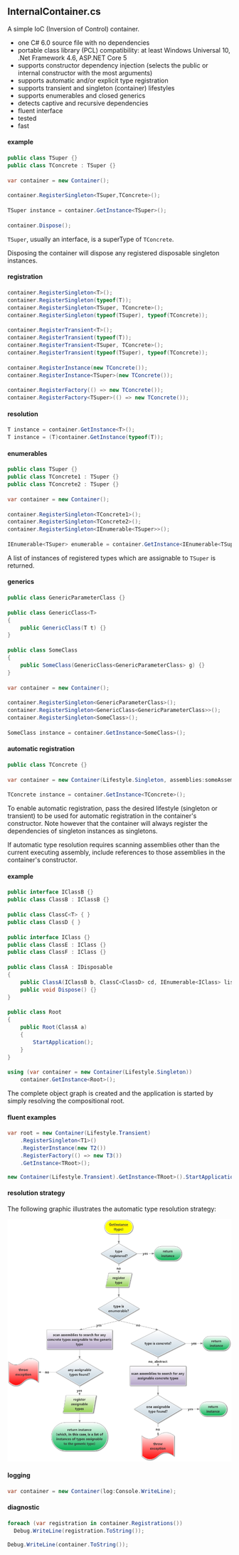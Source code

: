 ## InternalContainer.cs
A simple IoC (Inversion of Control) container.
- one C# 6.0 source file with no dependencies
- portable class library (PCL) compatibility: at least Windows Universal 10, .Net Framework 4.6, ASP.NET Core 5
- supports constructor dependency injection (selects the public or internal constructor with the most arguments)
- supports automatic and/or explicit type registration
- supports transient and singleton (container) lifestyles
- supports enumerables and closed generics
- detects captive and recursive dependencies
- fluent interface
- tested
- fast

#### example
```csharp
public class TSuper {}
public class TConcrete : TSuper {}

var container = new Container();

container.RegisterSingleton<TSuper,TConcrete>();

TSuper instance = container.GetInstance<TSuper>();

container.Dispose();
```
`TSuper`, usually an interface, is a superType of `TConcrete`. 

Disposing the container will dispose any registered disposable singleton instances.

#### registration
```csharp
container.RegisterSingleton<T>();
container.RegisterSingleton(typeof(T));
container.RegisterSingleton<TSuper, TConcrete>();
container.RegisterSingleton(typeof(TSuper), typeof(TConcrete));

container.RegisterTransient<T>();
container.RegisterTransient(typeof(T));
container.RegisterTransient<TSuper, TConcrete>();
container.RegisterTransient(typeof(TSuper), typeof(TConcrete));

container.RegisterInstance(new TConcrete());
container.RegisterInstance<TSuper>(new TConcrete());

container.RegisterFactory(() => new TConcrete());
container.RegisterFactory<TSuper>(() => new TConcrete());
```
#### resolution
```csharp
T instance = container.GetInstance<T>();
T instance = (T)container.GetInstance(typeof(T));
```
#### enumerables
```csharp
public class TSuper {}
public class TConcrete1 : TSuper {}
public class TConcrete2 : TSuper {}

var container = new Container();

container.RegisterSingleton<TConcrete1>();
container.RegisterSingleton<TConcrete2>();
container.RegisterSingleton<IEnumerable<TSuper>>();

IEnumerable<TSuper> enumerable = container.GetInstance<IEnumerable<TSuper>>();
```
A list of instances of registered types which are assignable to `TSuper` is returned.
#### generics
```csharp
public class GenericParameterClass {}

public class GenericClass<T>
{
    public GenericClass(T t) {}
}

public class SomeClass
{
    public SomeClass(GenericClass<GenericParameterClass> g) {}
}

var container = new Container();

container.RegisterSingleton<GenericParameterClass>();
container.RegisterSingleton<GenericClass<GenericParameterClass>>();
container.RegisterSingleton<SomeClass>();

SomeClass instance = container.GetInstance<SomeClass>();
```
#### automatic registration
```csharp
public class TConcrete {}

var container = new Container(Lifestyle.Singleton, assemblies:someAssembly);

TConcrete instance = container.GetInstance<TConcrete>();
```
To enable automatic registration, pass the desired lifestyle (singleton or transient) to be used for automatic registration in the container's constructor. Note however that the container will always register the dependencies of singleton instances as singletons.

If automatic type resolution requires scanning assemblies other than the current executing assembly, include references to those assemblies in the container's constructor.

#### example
```csharp
public interface IClassB {}
public class ClassB : IClassB {}

public class ClassC<T> { }
public class ClassD { }

public interface IClass {}
public class ClassE : IClass {}
public class ClassF : IClass {}

public class ClassA : IDisposable
{
    public ClassA(IClassB b, ClassC<ClassD> cd, IEnumerable<IClass> list) {}
    public void Dispose() {}
}

public class Root
{
    public Root(ClassA a)
    {
        StartApplication();
    }
}

using (var container = new Container(Lifestyle.Singleton))
    container.GetInstance<Root>();
```
The complete object graph is created and the application is started by simply resolving the compositional root. 
#### fluent examples
```csharp
var root = new Container(Lifestyle.Transient)
    .RegisterSingleton<T1>()
    .RegisterInstance(new T2())
    .RegisterFactory(() => new T3())
    .GetInstance<TRoot>();
```
```csharp
new Container(Lifestyle.Transient).GetInstance<TRoot>().StartApplication();
```
#### resolution strategy
The following graphic illustrates the automatic type resolution strategy:

![Image of Resolution Strategy](https://github.com/dshe/InternalContainer/blob/master/TypeResolutionFlowChart.png)

#### logging
```csharp
var container = new Container(log:Console.WriteLine);
```
#### diagnostic
```csharp
foreach (var registration in container.Registrations())
  Debug.WriteLine(registration.ToString());
```
```csharp
Debug.WriteLine(container.ToString());
```
